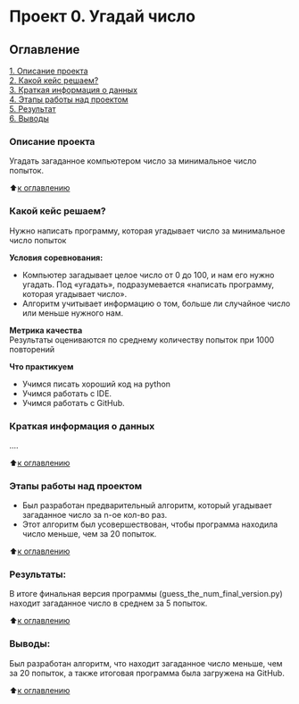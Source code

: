 # Проект 0. Угадай число

## Оглавление
[1. Описание проекта](https://github.com/vktrlvr/sf_data_science/tree/main/project_0/README.md#Описание-проекта)  
[2. Какой кейс решаем?](https://github.com/vktrlvr/sf_data_science/tree/main/project_0/README.md#Какой-кейс-решаем)  
[3. Краткая информация о данных](https://github.com/vktrlvr/sf_data_science/tree/main/project_0/README.md#Краткая-информация-о-данных)  
[4. Этапы работы над проектом](https://github.com/vktrlvr/sf_data_science/tree/main/project_0/README.md#Этапы-работы-над-проектом)  
[5. Результат](https://github.com/vktrlvr/sf_data_science/tree/main/project_0/README.md#Результат)    
[6. Выводы](https://github.com/vktrlvr/sf_data_science/tree/main/project_0/README.md#Выводы) 

### Описание проекта    
Угадать загаданное компьютером число за минимальное число попыток.

:arrow_up:[к оглавлению](https://github.com/vktrlvr/sf_data_science/tree/main/project_0/README.md#Оглавление)


### Какой кейс решаем?    
Нужно написать программу, которая угадывает число за минимальное число попыток

**Условия соревнования:**  
- Компьютер загадывает целое число от 0 до 100, и нам его нужно угадать. Под «угадать», подразумевается «написать программу, которая угадывает число».
- Алгоритм учитывает информацию о том, больше ли случайное число или меньше нужного нам.

**Метрика качества**     
Результаты оцениваются по среднему количеству попыток при 1000 повторений

**Что практикуем**     
- Учимся писать хороший код на python
- Учимся работать с IDE.
- Учимся работать с GitHub.


### Краткая информация о данных
....
  
:arrow_up:[к оглавлению](https://github.com/vktrlvr/sf_data_science/tree/main/project_0/README.md#Оглавление)


### Этапы работы над проектом  
- Был разработан предварительный алгоритм, который угадывает загаданное число за n-ое кол-во раз.
- Этот алгоритм был усовершествован, чтобы программа находила число меньше, чем за 20 попыток.


:arrow_up:[к оглавлению](https://github.com/vktrlvr/sf_data_science/tree/main/project_0/README.md#Оглавление)


### Результаты:  
В итоге финальная версия программы (guess_the_num_final_version.py) находит загаданное число в среднем за 5 попыток.

:arrow_up:[к оглавлению](https://github.com/vktrlvr/sf_data_science/tree/main/project_0/README.md#Оглавление)


### Выводы:  
Был разработан алгоритм, что находит загаданное число меньше, чем за 20 попыток, а также итоговая программа была загружена на GitHub.

:arrow_up:[к оглавлению](https://github.com/vktrlvr/sf_data_science/tree/main/project_0/README.md#Оглавление)

